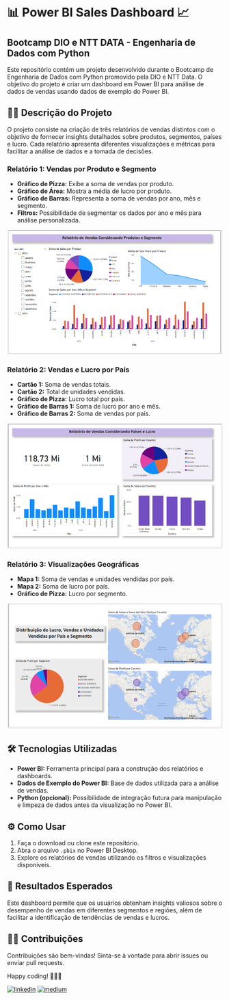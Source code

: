 
# 📊 Power BI Sales Dashboard 📈 
## Bootcamp DIO e NTT DATA - Engenharia de Dados com Python  

Este repositório contém um projeto desenvolvido durante o Bootcamp de Engenharia de Dados com Python promovido pela DIO e NTT Data. O objetivo do projeto é criar um dashboard em Power BI para análise de dados de vendas usando dados de exemplo do Power BI.

## ✍🏼 Descrição do Projeto
O projeto consiste na criação de três relatórios de vendas distintos com o objetivo de fornecer insights detalhados sobre produtos, segmentos, países e lucro. Cada relatório apresenta diferentes visualizações e métricas para facilitar a análise de dados e a tomada de decisões.

### Relatório 1: Vendas por Produto e Segmento
- **Gráfico de Pizza:** Exibe a soma de vendas por produto.
- **Gráfico de Área:** Mostra a média de lucro por produto.
- **Gráfico de Barras:** Representa a soma de vendas por ano, mês e segmento.
- **Filtros:** Possibilidade de segmentar os dados por ano e mês para análise personalizada.

![Relatorio_1](https://github.com/feer-rodriguess90/PowerBI-Financial.Analysis/blob/main/assets/Relatorio_1.png)

### Relatório 2: Vendas e Lucro por País
- **Cartão 1:** Soma de vendas totais.
- **Cartão 2:** Total de unidades vendidas.
- **Gráfico de Pizza:** Lucro total por país.
- **Gráfico de Barras 1:** Soma de lucro por ano e mês.
- **Gráfico de Barras 2:** Soma de vendas por país.

![Relatorio_2](https://github.com/feer-rodriguess90/PowerBI-Financial.Analysis/blob/main/assets/Relatorio_2.png)

### Relatório 3: Visualizações Geográficas
- **Mapa 1:** Soma de vendas e unidades vendidas por país.
- **Mapa 2:** Soma de lucro por país.
- **Gráfico de Pizza:** Lucro por segmento.

![Relatorio_3](https://github.com/feer-rodriguess90/PowerBI-Financial.Analysis/blob/main/assets/Relatorio_3.png)

## 🛠 Tecnologias Utilizadas
- **Power BI:** Ferramenta principal para a construção dos relatórios e dashboards.
- **Dados de Exemplo do Power BI:** Base de dados utilizada para a análise de vendas.
- **Python (opcional):** Possibilidade de integração futura para manipulação e limpeza de dados antes da visualização no Power BI.

## ⚙ Como Usar
1. Faça o download ou clone este repositório.
2. Abra o arquivo `.pbix` no Power BI Desktop.
3. Explore os relatórios de vendas utilizando os filtros e visualizações disponíveis.

## 🎯 Resultados Esperados
Este dashboard permite que os usuários obtenham insights valiosos sobre o desempenho de vendas em diferentes segmentos e regiões, além de facilitar a identificação de tendências de vendas e lucros.

## 🤝🏽 Contribuições
Contribuições são bem-vindas! Sinta-se à vontade para abrir issues ou enviar pull requests.

Happy coding! 👩🏽‍💻

[![linkedin](https://img.shields.io/badge/-LinkedIn-%230077B5?style=for-the-badge&logo=linkedin&logoColor=white)](https://www.linkedin.com/in/datavizwithfer/) 
[![medium](https://img.shields.io/badge/Medium-12100E?style=for-the-badge&logo=medium&logoColor=white)](https://medium.com/@DataVizWithFer)
